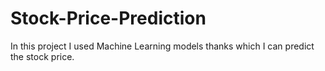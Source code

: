 # Stock-Price-Prediction

In this project I used Machine Learning models thanks which I can predict the stock price. 
